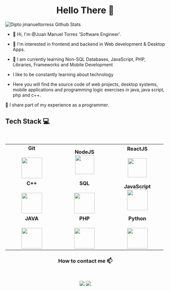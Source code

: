 <h1 align="center"> Hello There 👋 </h1>


![Dipto jmanueltorress Github Stats](https://github-readme-stats.vercel.app/api?username=jmanueltorress&show_icons=true_color=fff&icon_color=77ff9b&text_color=fff&bg_color=061962)
- 👋 Hi, I'm @Juan Manuel Torres 'Software Engineer'.

- 👾 I'm interested in frontend and backend in Web development & Desktop Apps.
- 🌱 I am currently learning Non-SQL Databases, JavaScript, PHP, Libraries, Frameworks and Mobile Development

- I like to be constantly learning about technology


- Here you will find the source code of web projects, desktop systems, mobile applications and programming logic exercises in java, java script, php and c++.

🌟 I share part of my experience as a programmer.

## Tech Stack :computer:

<br>
<table>
<tbody>
 <tr>

<td align="center" width="20%">
<span><b><center>Git</center></b></span> 
   <br>
<img height=65px src="https://img.icons8.com/ios-glyphs/2x/github-2.png"> 
</td>

<td align="center" width="20%">
<span><b><center>NodeJS</center></b></span> 
<img height=60px src="https://img.icons8.com/color/2x/nodejs.png"> 
</td>

<td align="center" width="20%">
<span><b><center>ReactJS</center></b></span> <br>
<img height=60px src="https://img.icons8.com/ultraviolet/2x/react.png"> 
</td>
   

</tr>


<tr>

<td align="center" width="20%">
<span><b><center>C++ </center></b></span>  <br>
<img height=65px src="https://isocpp.org/assets/images/cpp_logo.png"> 
</td>
  
<td align="center" width="20%">
<span><b><center>SQL</center></b></span>  <br>
<img height=65px src="https://img.icons8.com/ios-filled/2x/sql.png"> 
</td>
  
<td align="center" width="20%">
<span><b><center>JavaScript</center></b></span> 
<img height=65px src="https://img.icons8.com/color/2x/javascript.png"> 
</td>
  
   
</tr>
  
<tr>
  <td align="center" width="20%">
<span><b><center>JAVA</center></b></span> <br>
<img height=65px src="https://img.icons8.com/color/2x/java.png"> 
</td>
  <td align="center" width="20%">
<span><b><center>PHP</center></b></span> <br>
<img height=65px src="https://img.icons8.com/color/2x/elephant.png"> 
</td>
  
  <td align="center" width="20%">
<span><b><center>Python</center></b></span> <br>
<img height=65px src="https://img.icons8.com/color/2x/python.png"> 
</td>
</tr>


</tbody>
</table>

<h3 align="center"> How to contact me 📫 </h3>
<br />
<p align="center">
<a href="https://www.linkedin.com/in/juanmanuel-ts/"><img src="https://img.shields.io/badge/linkedin-%230077B5.svg?&style=for-the-badge&logo=linkedin&logoColor=white"/></a>
<a href="#"><img src="https://img.shields.io/badge/instagram-%23E4405F.svg?&style=for-the-badge&logo=instagram&logoColor=white"/></a>

</p>

<!---
/Readme.md
--->


